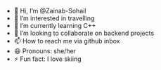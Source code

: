 - 👋 Hi, I’m @Zainab-Sohail
- 👀 I’m interested in travelling
- 🌱 I’m currently learning C++
- 💞️ I’m looking to collaborate on backend projects
- 📫 How to reach me via github inbox
- 😄 Pronouns: she/her
- ⚡ Fun fact: I love skiing

<!---
Zainab-Sohail/Zainab-Sohail is a ✨ special ✨ repository because its `README.md` (this file) appears on your GitHub profile.
You can click the Preview link to take a look at your changes.
--->
